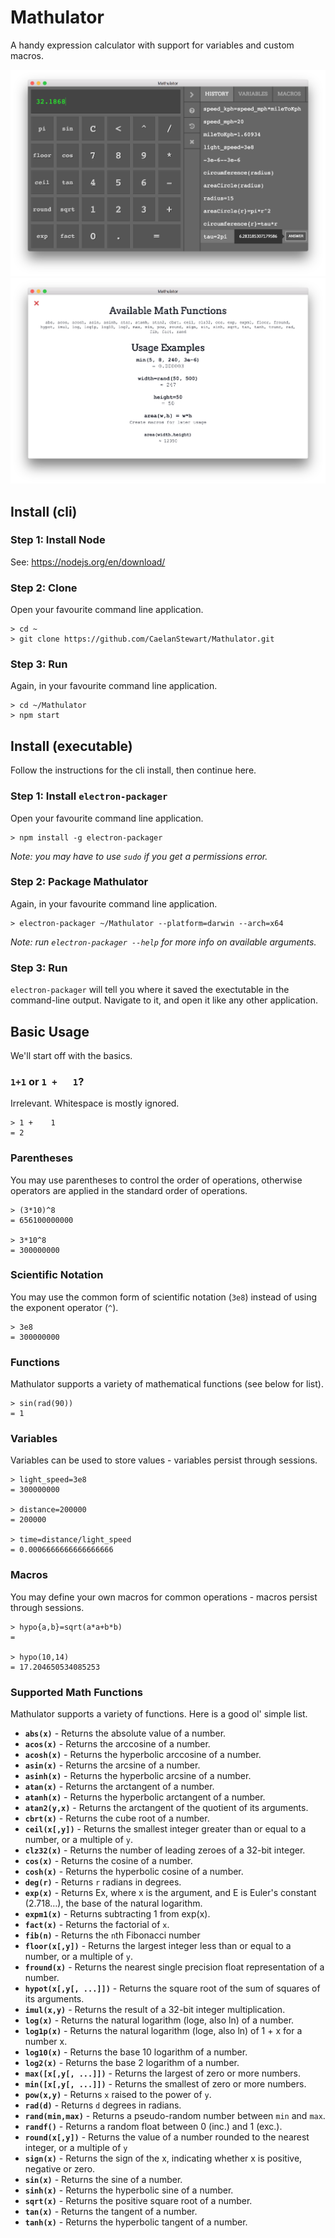 # Mathulator
A handy expression calculator with support for variables and custom macros.

![Screenshot 1](https://github.com/CaelanStewart/Mathulator/blob/master/screenshots/Screen%20Shot%202016-11-05%20at%2017.33.33.png?raw=true)
![Screenshot 1](https://github.com/CaelanStewart/Mathulator/blob/master/screenshots/Screen%20Shot%202016-11-05%20at%2017.33.42.png?raw=true)

## Install (cli)

### Step 1: Install Node
See: https://nodejs.org/en/download/

### Step 2: Clone
Open your favourite command line application.
```
> cd ~
> git clone https://github.com/CaelanStewart/Mathulator.git
```

### Step 3: Run
Again, in your favourite command line application.
```
> cd ~/Mathulator
> npm start
```

## Install (executable)
Follow the instructions for the cli install, then continue here.

### Step 1: Install `electron-packager`
Open your favourite command line application.
```
> npm install -g electron-packager
```
*Note: you may have to use `sudo` if you get a permissions error.*

### Step 2: Package Mathulator
Again, in your favourite command line application.
```
> electron-packager ~/Mathulator --platform=darwin --arch=x64
```
*Note: run `electron-packager --help` for more info on available arguments.*

### Step 3: Run
`electron-packager` will tell you where it saved the exectutable in the command-line output. Navigate to it, and open it like any other application.


## Basic Usage
We'll start off with the basics.

### `1+1` or `1 +   1`?
Irrelevant. Whitespace is mostly ignored.
```
> 1 +    1
= 2
```

### Parentheses
You may use parentheses to control the order of operations, otherwise operators are applied in the standard order of operations.
```
> (3*10)^8
= 656100000000

> 3*10^8
= 300000000
```

### Scientific Notation
You may use the common form of scientific notation (`3e8`) instead of using the exponent operator (`^`).
```
> 3e8
= 300000000
```

### Functions
Mathulator supports a variety of mathematical functions (see below for list).
```
> sin(rad(90))
= 1
```

### Variables
Variables can be used to store values - variables persist through sessions.
```
> light_speed=3e8
= 300000000

> distance=200000
= 200000

> time=distance/light_speed
= 0.0006666666666666666
```

### Macros
You may define your own macros for common operations - macros persist through sessions.
```
> hypo{a,b}=sqrt(a*a+b*b)
=

> hypo(10,14)
= 17.204650534085253
```

### Supported Math Functions
Mathulator supports a variety of functions. Here is a good ol' simple list.

- **`abs(x)`** - Returns the absolute value of a number.
- **`acos(x)`** - Returns the arccosine of a number.
- **`acosh(x)`** - Returns the hyperbolic arccosine of a number.
- **`asin(x)`** - Returns the arcsine of a number.
- **`asinh(x)`** - Returns the hyperbolic arcsine of a number.
- **`atan(x)`** - Returns the arctangent of a number.
- **`atanh(x)`** - Returns the hyperbolic arctangent of a number.
- **`atan2(y,x)`** - Returns the arctangent of the quotient of its arguments.
- **`cbrt(x)`** - Returns the cube root of a number.
- **`ceil(x[,y])`** - Returns the smallest integer greater than or equal to a number, or a multiple of `y`.
- **`clz32(x)`** - Returns the number of leading zeroes of a 32-bit integer.
- **`cos(x)`** - Returns the cosine of a number.
- **`cosh(x)`** - Returns the hyperbolic cosine of a number.
- **`deg(r)`** - Returns `r` radians in degrees.
- **`exp(x)`** - Returns Ex, where x is the argument, and E is Euler's constant (2.718…), the base of the natural logarithm.
- **`expm1(x)`** - Returns subtracting 1 from exp(x).
- **`fact(x)`** - Returns the factorial of `x`.
- **`fib(n)`** - Returns the `n`th Fibonacci number
- **`floor(x[,y])`** - Returns the largest integer less than or equal to a number, or a multiple of `y`.
- **`fround(x)`** - Returns the nearest single precision float representation of a number.
- **`hypot(x[,y[, ...]])`** - Returns the square root of the sum of squares of its arguments.
- **`imul(x,y)`** - Returns the result of a 32-bit integer multiplication.
- **`log(x)`** - Returns the natural logarithm (loge, also ln) of a number.
- **`log1p(x)`** - Returns the natural logarithm (loge, also ln) of 1 + x for a number x.
- **`log10(x)`** - Returns the base 10 logarithm of a number.
- **`log2(x)`** - Returns the base 2 logarithm of a number.
- **`max([x[,y[, ...]])`** - Returns the largest of zero or more numbers.
- **`min([x[,y[, ...]])`** - Returns the smallest of zero or more numbers.
- **`pow(x,y)`** - Returns `x` raised to the power of `y`.
- **`rad(d)`** - Returns `d` degrees in radians.
- **`rand(min,max)`** - Returns a pseudo-random number between `min` and `max`.
- **`randf()`** - Returns a random float between 0 (inc.) and 1 (exc.).
- **`round(x[,y])`** - Returns the value of a number rounded to the nearest integer, or a multiple of `y`
- **`sign(x)`** - Returns the sign of the x, indicating whether x is positive, negative or zero.
- **`sin(x)`** - Returns the sine of a number.
- **`sinh(x)`** - Returns the hyperbolic sine of a number.
- **`sqrt(x)`** - Returns the positive square root of a number.
- **`tan(x)`** - Returns the tangent of a number.
- **`tanh(x)`** - Returns the hyperbolic tangent of a number.
